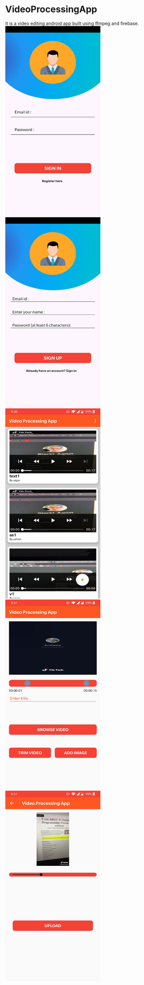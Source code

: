 # VideoProcessingApp
 It is a video editing android app built using ffmpeg and firebase.
 <br>
<img src="app/src/main/res/drawable/1.jpg" height="600" width="300">  <img src="app/src/main/res/drawable/2.jpg" height="600" width="300"> 
<img src="app/src/main/res/drawable/3.jpg" height="600" width="300">  <img src="app/src/main/res/drawable/4.jpg" height="600" width="300"> 
<img src="app/src/main/res/drawable/5.jpg" height="600" width="300">  
